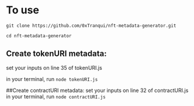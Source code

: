 # To use

`git clone https://github.com/0xTranqui/nft-metadata-generator.git`

`cd nft-metadata-generator`

## Create tokenURI metadata:

set your inputs on line 35 of tokenURI.js

in your terminal, run `node tokenURI.js`

##Create contractURI metadata:
set your inputs on line 32 of contractURI.js
in your terminal, run `node contractURI.js`